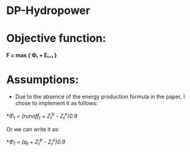 # DP-Hydropower

# Objective function:

**F = max { Φₜ + Eₜ₊₁ }**

# Assumptions:
- Due to the absence of the energy production formula in the paper, I chose to implement it as follows:

**&Phi;<sub>t</sub> = (runoff<sub>t</sub> + Z<sub>t</sub><sup>b</sup> - Z<sub>t</sub><sup>e</sup>)*0.9**

Or we can write it as:

**&Phi;<sub>t</sub> = (q<sub>t</sub> + Z<sub>t</sub><sup>b</sup> - Z<sub>t</sub><sup>e</sup>)*0.9**
